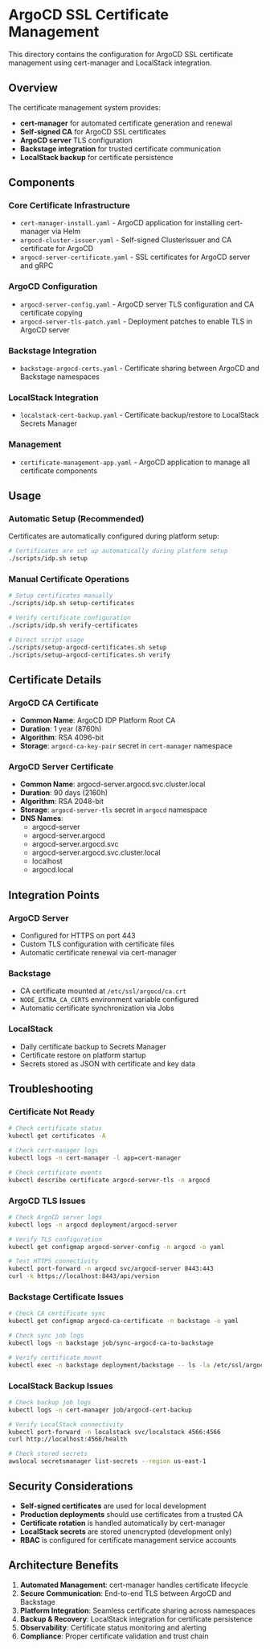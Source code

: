 # ArgoCD SSL Certificate Management

This directory contains the configuration for ArgoCD SSL certificate management using cert-manager and LocalStack integration.

## Overview

The certificate management system provides:
- **cert-manager** for automated certificate generation and renewal
- **Self-signed CA** for ArgoCD SSL certificates  
- **ArgoCD server** TLS configuration
- **Backstage integration** for trusted certificate communication
- **LocalStack backup** for certificate persistence

## Components

### Core Certificate Infrastructure

- `cert-manager-install.yaml` - ArgoCD application for installing cert-manager via Helm
- `argocd-cluster-issuer.yaml` - Self-signed ClusterIssuer and CA certificate for ArgoCD
- `argocd-server-certificate.yaml` - SSL certificates for ArgoCD server and gRPC

### ArgoCD Configuration  

- `argocd-server-config.yaml` - ArgoCD server TLS configuration and CA certificate copying
- `argocd-server-tls-patch.yaml` - Deployment patches to enable TLS in ArgoCD server

### Backstage Integration

- `backstage-argocd-certs.yaml` - Certificate sharing between ArgoCD and Backstage namespaces

### LocalStack Integration

- `localstack-cert-backup.yaml` - Certificate backup/restore to LocalStack Secrets Manager

### Management

- `certificate-management-app.yaml` - ArgoCD application to manage all certificate components

## Usage

### Automatic Setup (Recommended)

Certificates are automatically configured during platform setup:

```bash
# Certificates are set up automatically during platform setup
./scripts/idp.sh setup
```

### Manual Certificate Operations

```bash
# Setup certificates manually
./scripts/idp.sh setup-certificates

# Verify certificate configuration  
./scripts/idp.sh verify-certificates

# Direct script usage
./scripts/setup-argocd-certificates.sh setup
./scripts/setup-argocd-certificates.sh verify
```

## Certificate Details

### ArgoCD CA Certificate
- **Common Name**: ArgoCD IDP Platform Root CA
- **Duration**: 1 year (8760h)
- **Algorithm**: RSA 4096-bit
- **Storage**: `argocd-ca-key-pair` secret in `cert-manager` namespace

### ArgoCD Server Certificate  
- **Common Name**: argocd-server.argocd.svc.cluster.local
- **Duration**: 90 days (2160h) 
- **Algorithm**: RSA 2048-bit
- **Storage**: `argocd-server-tls` secret in `argocd` namespace
- **DNS Names**:
  - argocd-server
  - argocd-server.argocd
  - argocd-server.argocd.svc
  - argocd-server.argocd.svc.cluster.local
  - localhost
  - argocd.local

## Integration Points

### ArgoCD Server
- Configured for HTTPS on port 443
- Custom TLS configuration with certificate files
- Automatic certificate renewal via cert-manager

### Backstage
- CA certificate mounted at `/etc/ssl/argocd/ca.crt`
- `NODE_EXTRA_CA_CERTS` environment variable configured
- Automatic certificate synchronization via Jobs

### LocalStack
- Daily certificate backup to Secrets Manager
- Certificate restore on platform startup
- Secrets stored as JSON with certificate and key data

## Troubleshooting

### Certificate Not Ready
```bash
# Check certificate status
kubectl get certificates -A

# Check cert-manager logs
kubectl logs -n cert-manager -l app=cert-manager

# Check certificate events
kubectl describe certificate argocd-server-tls -n argocd
```

### ArgoCD TLS Issues
```bash
# Check ArgoCD server logs
kubectl logs -n argocd deployment/argocd-server

# Verify TLS configuration
kubectl get configmap argocd-server-config -n argocd -o yaml

# Test HTTPS connectivity
kubectl port-forward -n argocd svc/argocd-server 8443:443
curl -k https://localhost:8443/api/version
```

### Backstage Certificate Issues
```bash
# Check CA certificate sync
kubectl get configmap argocd-ca-certificate -n backstage -o yaml

# Check sync job logs
kubectl logs -n backstage job/sync-argocd-ca-to-backstage

# Verify certificate mount
kubectl exec -n backstage deployment/backstage -- ls -la /etc/ssl/argocd/
```

### LocalStack Backup Issues
```bash
# Check backup job logs
kubectl logs -n cert-manager job/argocd-cert-backup

# Verify LocalStack connectivity
kubectl port-forward -n localstack svc/localstack 4566:4566
curl http://localhost:4566/health

# Check stored secrets
awslocal secretsmanager list-secrets --region us-east-1
```

## Security Considerations

- **Self-signed certificates** are used for local development
- **Production deployments** should use certificates from a trusted CA
- **Certificate rotation** is handled automatically by cert-manager
- **LocalStack secrets** are stored unencrypted (development only)
- **RBAC** is configured for certificate management service accounts

## Architecture Benefits

1. **Automated Management**: cert-manager handles certificate lifecycle
2. **Secure Communication**: End-to-end TLS between ArgoCD and Backstage
3. **Platform Integration**: Seamless certificate sharing across namespaces  
4. **Backup & Recovery**: LocalStack integration for certificate persistence
5. **Observability**: Certificate status monitoring and alerting
6. **Compliance**: Proper certificate validation and trust chain